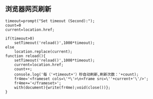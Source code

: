 #

## 浏览器网页刷新

    timeout=prompt("Set timeout (Second):");
    count=0
    current=location.href;

    if(timeout>0)
        setTimeout('reload()',1000*timeout);
    else
        location.replace(current);
    function reload(){
        setTimeout('reload()',1000*timeout);
        current=location.href;
        count++;
        console.log('每（'+timeout+'）秒自动刷新,刷新次数：'+count);
        fr4me='<frameset cols=\'*\'>\n<frame src=\''+current+'\'/>';
        fr4me+='</frameset>';
        with(document){write(fr4me);void(close())};
    }